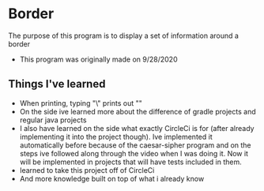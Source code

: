 # Border
The purpose of this program is to display a set of information around a border
* This program was originally made on 9/28/2020

## Things I've learned
* When printing, typing "\\" prints out "\"
* On the side ive learned more about the difference of gradle projects and regular java projects
* I also have learned on the side what exactly CircleCi is for (after already implementing it into the project though). Ive implemented it automatically before because of the 
caesar-sipher program and on the steps ive followed along through the video when I was doing it. Now it will be implemented in projects that will have tests included in them. 
* learned to take this project off of CircleCi
* And more knowledge built on top of what i already know
